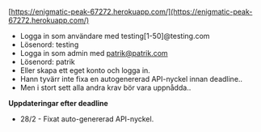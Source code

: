 
[https://enigmatic-peak-67272.herokuapp.com/](https://enigmatic-peak-67272.herokuapp.com/)

* Logga in som användare med testing[1-50]@testing.com
* Lösenord: testing
* Logga in som admin med patrik@patrik.com
* Lösenord: patrik
* Eller skapa ett eget konto och logga in.
* Hann tyvärr inte fixa en autogenererad API-nyckel innan deadline..
* Men i stort sett alla andra krav bör vara uppnådda..

**Uppdateringar efter deadline**

* 28/2 - Fixat auto-genererad API-nyckel.